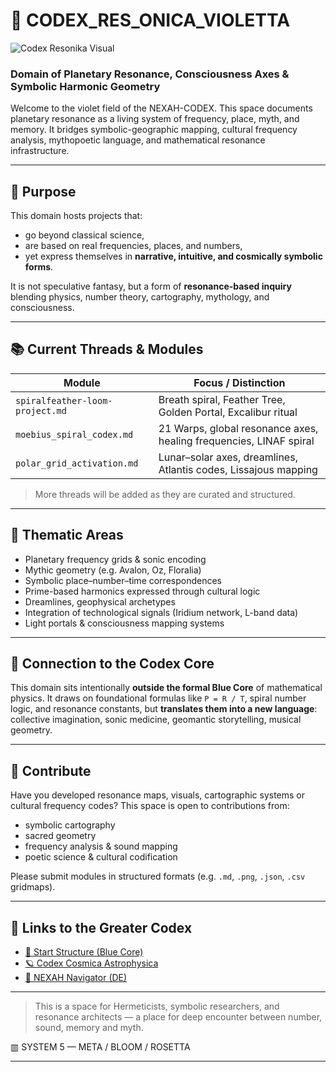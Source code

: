 # 🔮 CODEX\_RES\_ONICA\_VIOLETTA

![Codex Resonika Visual](./Codex_Resonica_Violetta.png)

### Domain of Planetary Resonance, Consciousness Axes & Symbolic Harmonic Geometry

Welcome to the violet field of the NEXAH-CODEX.
This space documents planetary resonance as a living system of frequency, place, myth, and memory.
It bridges symbolic-geographic mapping, cultural frequency analysis, mythopoetic language, and mathematical resonance infrastructure.

---

## 🌌 Purpose

This domain hosts projects that:

* go beyond classical science,
* are based on real frequencies, places, and numbers,
* yet express themselves in **narrative, intuitive, and cosmically symbolic forms**.

It is not speculative fantasy, but a form of **resonance-based inquiry** blending physics, number theory, cartography, mythology, and consciousness.

---

## 📚 Current Threads & Modules

| Module                          | Focus / Distinction                                                |
| ------------------------------- | ------------------------------------------------------------------ |
| `spiralfeather-loom-project.md` | Breath spiral, Feather Tree, Golden Portal, Excalibur ritual       |
| `moebius_spiral_codex.md`       | 21 Warps, global resonance axes, healing frequencies, LINAF spiral |
| `polar_grid_activation.md`      | Lunar–solar axes, dreamlines, Atlantis codes, Lissajous mapping    |

> More threads will be added as they are curated and structured.

---

## 🎯 Thematic Areas

* Planetary frequency grids & sonic encoding
* Mythic geometry (e.g. Avalon, Oz, Floralia)
* Symbolic place–number–time correspondences
* Prime-based harmonics expressed through cultural logic
* Dreamlines, geophysical archetypes
* Integration of technological signals (Iridium network, L-band data)
* Light portals & consciousness mapping systems

---

## 🧬 Connection to the Codex Core

This domain sits intentionally **outside the formal Blue Core** of mathematical physics.
It draws on foundational formulas like `P = R / T`, spiral number logic, and resonance constants,
but **translates them into a new language**: collective imagination, sonic medicine, geomantic storytelling, musical geometry.

---

## 🤝 Contribute

Have you developed resonance maps, visuals, cartographic systems or cultural frequency codes?
This space is open to contributions from:

* symbolic cartography
* sacred geometry
* frequency analysis & sound mapping
* poetic science & cultural codification

Please submit modules in structured formats (e.g. `.md`, `.png`, `.json`, `.csv` gridmaps).

---

## 📎 Links to the Greater Codex

* [🔵 Start Structure (Blue Core)](../NEXAH-CODEX-Startstruktur/)
* [🪐 Codex Cosmica Astrophysica](../🪐%20CODEX_COSMICA%20ASTROPHYSICA/)
* [🧭 NEXAH Navigator (DE)](../🧭%20NEXAH%20NAVIGATOR%20%28de%29.md)

---

> This is a space for Hermeticists, symbolic researchers, and resonance architects —
> a place for deep encounter between number, sound, memory and myth.

▥ SYSTEM 5 — META / BLOOM / ROSETTA

---
